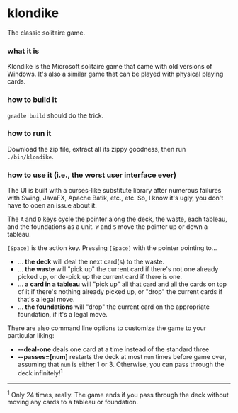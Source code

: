 # klondike

The classic solitaire game.

### what it is

Klondike is the Microsoft solitaire game that came with old versions of Windows. It's also a similar game that can be played with physical playing cards.

### how to build it

`gradle build` should do the trick.

### how to run it

Download the zip file, extract all its zippy goodness, then run `./bin/klondike`.

### how to use it (i.e., the worst user interface ever)

The UI is built with a curses-like substitute library after numerous failures with Swing, JavaFX, Apache Batik, etc., etc. So, I know it's ugly, you don't have to open an issue about it.

The `A` and `D` keys cycle the pointer along the deck, the waste, each tableau, and the foundations as a unit. `W` and `S` move the pointer up or down a tableau. 

`[Space]` is the action key. Pressing `[Space]` with the pointer pointing to...

+ ... __the deck__ will deal the next card(s) to the waste.
+ ... __the waste__ will "pick up" the current card if there's not one already picked up, or de-pick up the current card if there is one.
+ ... __a card in a tableau__ will "pick up" all that card and all the cards on top of it if there's nothing already picked up, or "drop" the current cards if that's a legal move.
+ ... __the foundations__ will "drop" the current card on the appropriate foundation, if it's a legal move.

There are also command line options to customize the game to your particular liking:

+ __--deal-one__ deals one card at a time instead of the standard three
+ __--passes=[num]__ restarts the deck at most `num` times before game over, assuming that `num` is either 1 or 3. Otherwise, you can pass through the deck infinitely!<sup>1</sup>

---

<sup>1</sup> Only 24 times, really. The game ends if you pass through the deck without moving any cards to a tableau or foundation.
